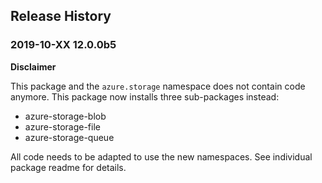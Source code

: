 ## Release History

### 2019-10-XX 12.0.0b5

**Disclaimer**

This package and the `azure.storage` namespace does not contain code anymore. This package now installs three sub-packages instead:

* azure-storage-blob
* azure-storage-file
* azure-storage-queue

All code needs to be adapted to use the new namespaces. See individual package readme for details.
